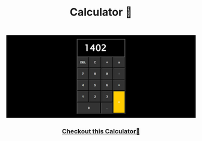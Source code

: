 # <p align="center">Calculator 🧮</p>
<br/>
<section display="flex">
<img src="image/Screenshot 2023-11-22 114908.png"/>
</section>
<h3 align="center"><a href="https://negar-karimnejad.github.io/Calculator2/" target="_blank">Checkout this Calculator🧮</a></h3>
